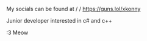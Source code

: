 My socials can be found at 
\/                      \/
 https://guns.lol/xkonny


Junior developer interested in c# and c++ 

:3 Meow 
